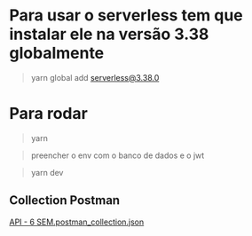 # Para usar o serverless tem que instalar ele na versão 3.38 globalmente

> yarn global add serverless@3.38.0

# Para rodar

> yarn

> preencher o env com o banco de dados e o jwt

> yarn dev

## Collection Postman
[API - 6 SEM.postman_collection.json](https://github.com/user-attachments/files/16972617/API.-.6.SEM.postman_collection.json)
